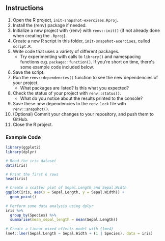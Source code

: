 
## Instructions

1. Open the R project, `init-snapshot-exercises.Rproj`.
2. Install the {renv} package if needed.
3. Initialize a new project with {renv} with `renv::init()` (if not already done when creating the `.Rproj`).
4. Create a new R script in this folder, `init-snapshot-exercises`, called `script.R`.
5. Write code that uses a variety of different packages.
    - Try experimenting with calls to `library()` and namespacing functions e.g. `package::function()`. If you're short on time, there's some example code included below. 
7. Save the script.
8. Run the `renv::dependencies()` function to see the new dependencies of your project.
    - What packages are listed? Is this what you expected?
9. Check the status of your project with `renv::status()`.
    - What do you notice about the results printed to the console?
8. Save these new dependencies to the `renv.lock` file with `renv::snapshot()`.
9. (Optional) Commit your changes to your repository, and push them to GitHub.
10. Close the R project.

### Example Code

``` r
library(ggplot2)
library(dplyr)

# Read the iris dataset
data(iris)

# Print the first 6 rows
head(iris)

# Create a scatter plot of Sepal.Length and Sepal.Width
ggplot(iris, aes(x = Sepal.Length, y = Sepal.Width)) +
  geom_point()
  
# Perform some data analysis using dplyr
iris %>%
  group_by(Species) %>%
  summarise(mean_sepal_length = mean(Sepal.Length))
  
# Create a linear mixed effects model with {lme4}
lme4::lmer(Sepal.Length ~ Sepal.Width + (1 | Species), data = iris)

```
